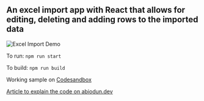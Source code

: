 ## An excel import app with React that allows for editing, deleting and adding rows to the imported data

![Excel Import Demo](ExcelVideo.gif)

To run: `npm run start`

To build: `npm run build`

Working sample on [Codesandbox](https://codesandbox.io/s/github/abiodunsulaiman694/excel-app/tree/master/)

[Article to explain the code on abiodun.dev](https://abiodun.dev/import-spreadsheets-or-excel-in-your-react-component/)
